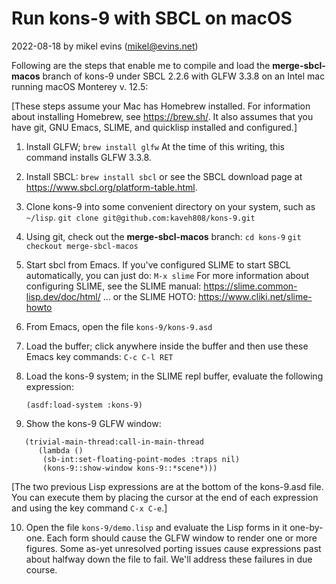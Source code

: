 # Run kons-9 with SBCL on macOS

2022-08-18 by mikel evins (mikel@evins.net)



Following are the steps that enable me to compile and load the **merge-sbcl-macos** branch of kons-9 under SBCL 2.2.6 with GLFW 3.3.8 on an Intel mac running macOS Monterey v. 12.5:

[These steps assume your Mac has Homebrew installed. For information about installing Homebrew, see https://brew.sh/. It also assumes that you have git, GNU Emacs, SLIME, and quicklisp installed and configured.]

1. Install GLFW;
   `brew install glfw`
   At the time of this writing, this command installs GLFW 3.3.8.
2. Install SBCL:
   `brew install sbcl`
   or see the SBCL download page at https://www.sbcl.org/platform-table.html.
3. Clone kons-9 into some convenient directory on your system, such as `~/lisp`.
   `git clone git@github.com:kaveh808/kons-9.git`
4. Using git, check out the **merge-sbcl-macos** branch:
   `cd kons-9`
   `git checkout merge-sbcl-macos`
5. Start sbcl from Emacs. If you've configured SLIME to start SBCL automatically, you can just do:
   `M-x slime`
   For more information about configuring SLIME, see the SLIME manual:
   https://slime.common-lisp.dev/doc/html/
   ... or the SLIME HOTO:
   https://www.cliki.net/slime-howto
6. From Emacs, open the file `kons-9/kons-9.asd`
7. Load the buffer; click anywhere inside the buffer and then use these Emacs key commands:
   `C-c C-l RET`
8. Load the kons-9 system; in the SLIME repl buffer, evaluate the following expression:

   `(asdf:load-system :kons-9)`
   
9. Show the kons-9 GLFW window:
```
   (trivial-main-thread:call-in-main-thread
      (lambda ()
       (sb-int:set-floating-point-modes :traps nil)
       (kons-9::show-window kons-9::*scene*)))
 ```
       
   [The two previous Lisp expressions are at the bottom of the kons-9.asd file. You can execute them by placing the cursor at the end of each expression and using the key command `C-x C-e`.]
   
10. Open the file `kons-9/demo.lisp` and evaluate the Lisp forms in it one-by-one. Each form should cause the GLFW window to render one or more figures. Some as-yet unresolved porting issues cause expressions past about halfway down the file to fail. We'll address these failures in due course.
